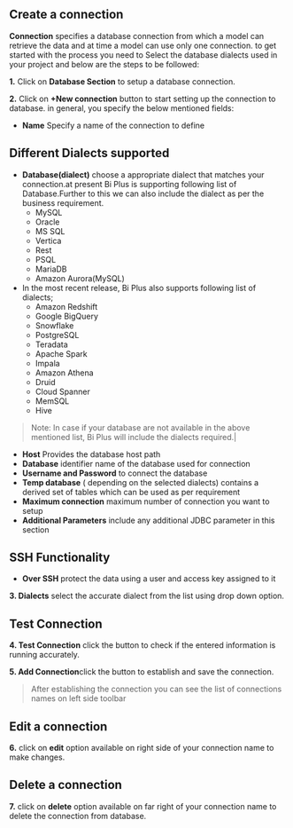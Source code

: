 ## Create  a connection 

 **Connection** specifies a database connection from which a model can retrieve the data and at time a model can use only one connection. to get started with the process you need to Select the database dialects used in your project and below are the steps to be followed:
 
**1.** Click on **Database Section** to setup a database connection.

**2.** Click on **+New connection**  button to start setting up the connection to database. in general, you specify the below mentioned fields:
- **Name** Specify a name of the connection to define

## Different Dialects supported

 - **Database(dialect)** choose a appropriate dialect that matches your connection.at present Bi Plus is supporting following list of Database.Further to this we can also include the dialect as per the business requirement.
   - MySQL
   - Oracle
   - MS SQL
   - Vertica
   - Rest
   - PSQL
   - MariaDB
   - Amazon Aurora(MySQL)
 - In the most recent release, Bi Plus also supports following list of dialects;
   - Amazon Redshift
   - Google BigQuery
   - Snowflake
   - PostgreSQL
   - Teradata
   - Apache Spark
   - Impala
   - Amazon Athena
   - Druid
   - Cloud Spanner
   - MemSQL
   - Hive
>Note: In case if your database are not available in the above mentioned list, Bi Plus will include the dialects required.|

- **Host** Provides the database host path
- **Database** identifier name of the database used for connection
- **Username and Password** to connect the database
- **Temp database** ( depending on the selected dialects) contains a derived set of tables which can be used as per requirement
- **Maximum connection** maximum number of connection you want to setup
- **Additional Parameters** include any additional JDBC parameter in this section

## SSH Functionality

- **Over SSH** protect the data using a user and access key assigned to it

**3. Dialects** select the accurate dialect from the list using drop down option.

## Test Connection
**4. Test Connection** click the button to check if the entered information is running accurately.

**5. Add Connection**click the button to establish and save the connection.

>After establishing the connection you can see the list of connections names on left side toolbar


## Edit a connection

   **6.** click on **edit** option available on right side of your connection name to make changes.

## Delete a connection


**7.** click on **delete** option available on far right of your connection name to delete the connection from database.
<!--stackedit_data:
eyJoaXN0b3J5IjpbLTEwNjY3MzA1NzMsMjA1MzI3NTMxNCwtMT
c1MDI4NzY1M119
-->